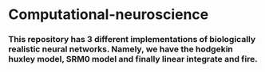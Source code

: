 # Computational-neuroscience
### This repository has 3 different implementations of biologically realistic neural networks. Namely, we have the hodgekin huxley model, SRM0 model and finally linear integrate and fire.

